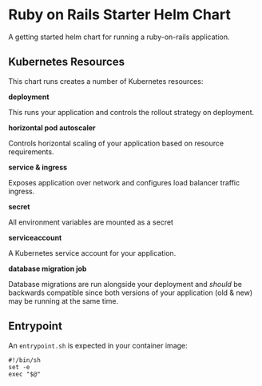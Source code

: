 # Ruby on Rails Starter Helm Chart

A getting started helm chart for running a ruby-on-rails application.

## Kubernetes Resources

This chart runs creates a number of Kubernetes resources:

**deployment**

This runs your application and controls the rollout strategy on deployment.

**horizontal pod autoscaler**

Controls horizontal scaling of your application based on resource requirements.

**service & ingress**

Exposes application over network and configures load balancer traffic ingress.

**secret**

All environment variables are mounted as a secret

**serviceaccount**

A Kubernetes service account for your application.

**database migration job**

Database migrations are run alongside your deployment and _should_ be backwards compatible since both versions of your application (old & new) may be running at the same time.

## Entrypoint

An `entrypoint.sh` is expected in your container image:

```shell
#!/bin/sh
set -e
exec "$@"
```

